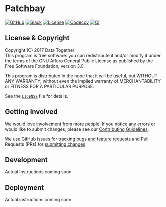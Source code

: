 # Patchbay

<!-- Repo Badges for: Github Project, Slack, License-->

[![GitHub](https://img.shields.io/badge/project-Data_Together-487b57.svg?style=flat-square)](http://github.com/datatogether)
[![Slack](https://img.shields.io/badge/slack-Archivers-b44e88.svg?style=flat-square)](https://archivers-slack.herokuapp.com/)
[![License](https://img.shields.io/github/license/datatogether/patchbay.svg)](./LICENSE)
[![Codecov](https://img.shields.io/codecov/c/github/datatogether/patchbay.svg)](https://circleci.com/gh/datatogether/patchbay) 
[![CI](https://img.shields.io/circleci/project/github/datatogether/patchbay.svg)](https://codecov.io/gh/datatogether/patchbay)

## License & Copyright

Copyright (C) 2017 Data Together  
This program is free software: you can redistribute it and/or modify it under
the terms of the GNU Affero General Public License as published by the Free Software
Foundation, version 3.0.

This program is distributed in the hope that it will be useful, but WITHOUT ANY
WARRANTY; without even the implied warranty of MERCHANTABILITY or FITNESS FOR A
PARTICULAR PURPOSE.

See the [`LICENSE`](./LICENSE) file for details.

## Getting Involved

We would love involvement from more people! If you notice any errors or would like 
to submit changes, please see our [Contributing Guidelines](./CONTRIBUTING.md). 

We use GitHub issues for [tracking bugs and feature requests](https://github.com/datatogether/patchbay/issues) 
and Pull Requests (PRs) for [submitting changes](https://github.com/datatogether/patchbay/pulls)

## Development

Actual Instructions coming soon

## Deployment

Actual instructions coming soon

